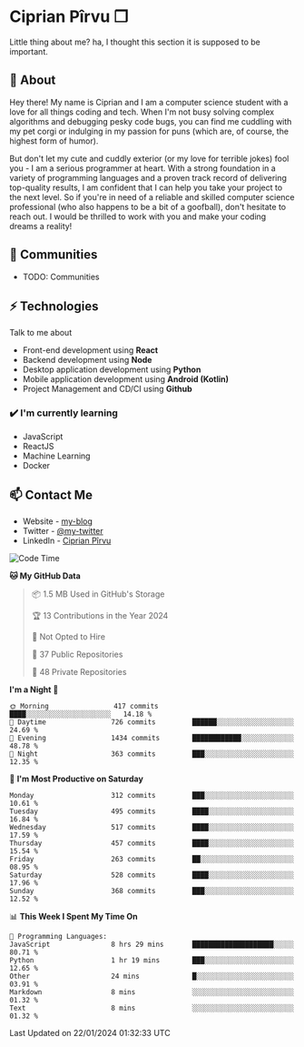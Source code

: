 # Ciprian Pîrvu ❐

Little thing about me? ha, I thought this section it is supposed to be important.

## 🧐 About

Hey there! My name is Ciprian and I am a computer science student with a love for all things coding and tech. When I'm not busy solving complex algorithms and debugging pesky code bugs, you can find me cuddling with my pet corgi or indulging in my passion for puns (which are, of course, the highest form of humor).

But don't let my cute and cuddly exterior (or my love for terrible jokes) fool you - I am a serious programmer at heart. With a strong foundation in a variety of programming languages and a proven track record of delivering top-quality results, I am confident that I can help you take your project to the next level. So if you're in need of a reliable and skilled computer science professional (who also happens to be a bit of a goofball), don't hesitate to reach out. I would be thrilled to work with you and make your coding dreams a reality!

## 👯 Communities

-   TODO: Communities

## ⚡ Technologies

Talk to me about

-   Front-end development using **React**
-   Backend development using **Node**
-   Desktop application development using **Python**
-   Mobile application development using **Android (Kotlin)**
-   Project Management and CD/CI using **Github**

### ✔️ I'm currently learning

-   JavaScript
-   ReactJS
-   Machine Learning
-   Docker

## 📫 Contact Me

-   Website - [my-blog]()
-   Twitter - [@my-twitter]()
-   LinkedIn - [Ciprian Pîrvu](https://www.linkedin.com/in/p%C3%AErvu-ciprian-cristian-4415991b1/)

<!--START_SECTION:waka-->
![Code Time](http://img.shields.io/badge/Code%20Time-1%2C962%20hrs%2026%20mins-blue)

**🐱 My GitHub Data** 

> 📦 1.5 MB Used in GitHub's Storage 
 > 
> 🏆 13 Contributions in the Year 2024
 > 
> 🚫 Not Opted to Hire
 > 
> 📜 37 Public Repositories 
 > 
> 🔑 48 Private Repositories 
 > 
**I'm a Night 🦉** 

```text
🌞 Morning                417 commits         ████░░░░░░░░░░░░░░░░░░░░░   14.18 % 
🌆 Daytime                726 commits         ██████░░░░░░░░░░░░░░░░░░░   24.69 % 
🌃 Evening                1434 commits        ████████████░░░░░░░░░░░░░   48.78 % 
🌙 Night                  363 commits         ███░░░░░░░░░░░░░░░░░░░░░░   12.35 % 
```
📅 **I'm Most Productive on Saturday** 

```text
Monday                   312 commits         ███░░░░░░░░░░░░░░░░░░░░░░   10.61 % 
Tuesday                  495 commits         ████░░░░░░░░░░░░░░░░░░░░░   16.84 % 
Wednesday                517 commits         ████░░░░░░░░░░░░░░░░░░░░░   17.59 % 
Thursday                 457 commits         ████░░░░░░░░░░░░░░░░░░░░░   15.54 % 
Friday                   263 commits         ██░░░░░░░░░░░░░░░░░░░░░░░   08.95 % 
Saturday                 528 commits         ████░░░░░░░░░░░░░░░░░░░░░   17.96 % 
Sunday                   368 commits         ███░░░░░░░░░░░░░░░░░░░░░░   12.52 % 
```


📊 **This Week I Spent My Time On** 

```text
💬 Programming Languages: 
JavaScript               8 hrs 29 mins       ████████████████████░░░░░   80.71 % 
Python                   1 hr 19 mins        ███░░░░░░░░░░░░░░░░░░░░░░   12.65 % 
Other                    24 mins             █░░░░░░░░░░░░░░░░░░░░░░░░   03.91 % 
Markdown                 8 mins              ░░░░░░░░░░░░░░░░░░░░░░░░░   01.32 % 
Text                     8 mins              ░░░░░░░░░░░░░░░░░░░░░░░░░   01.32 % 
```


 Last Updated on 22/01/2024 01:32:33 UTC
<!--END_SECTION:waka-->

